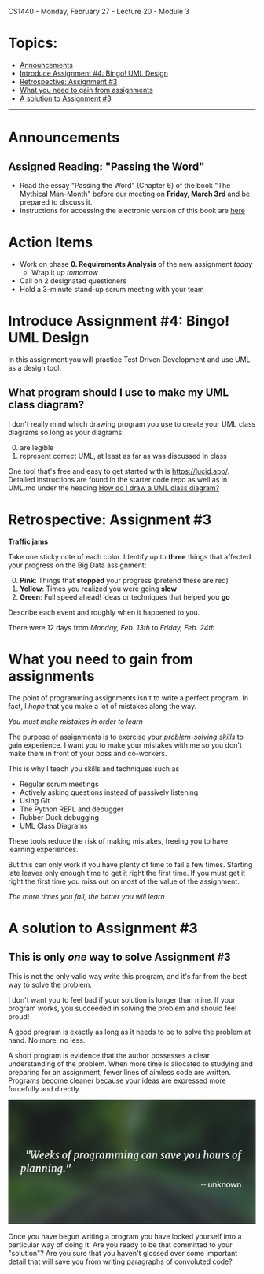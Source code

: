 CS1440 - Monday, February 27 - Lecture 20 - Module 3

# Topics:
* [Announcements](#announcements)
* [Introduce Assignment #4: Bingo! UML Design](#introduce-assignment-4-bingo-uml-design)
* [Retrospective: Assignment #3](#retrospective-assignment-3)
* [What you need to gain from assignments](#what-you-need-to-gain-from-assignments)
* [A solution to Assignment #3](#a-solution-to-assignment-3)


------------------------------------------------------------
# Announcements

## Assigned Reading: "Passing the Word"

*   Read the essay "Passing the Word" (Chapter 6) of the book "The Mythical Man-Month" before our meeting on **Friday, March 3rd** and be prepared to discuss it.
*   Instructions for accessing the electronic version of this book are [here](../../Required_Reading_Schedule.md#accessing-ebooks-for-free-through-the-usu-library)


# Action Items

*   Work on phase **0. Requirements Analysis** of the new assignment *today*
    *   Wrap it up *tomorrow*
*	Call on 2 designated questioners
*	Hold a 3-minute stand-up scrum meeting with your team



# Introduce Assignment #4: Bingo! UML Design

In this assignment you will practice Test Driven Development and use UML as a design tool.


## What program should I use to make my UML class diagram?

I don't really mind which drawing program you use to create your UML class diagrams so long as your diagrams:

0. are legible
1. represent correct UML, at least as far as was discussed in class

One tool that's free and easy to get started with is https://lucid.app/.  Detailed instructions are found in the starter code repo as well as in UML.md under the heading [How do I draw a UML class diagram?](../UML.md#how-do-i-draw-a-uml-class-diagram)



# Retrospective: Assignment #3

**Traffic jams**

Take one sticky note of each color.  Identify up to **three** things that
affected your progress on the Big Data assignment:

0. __Pink__: Things that **stopped** your progress (pretend these are red)
1. __Yellow__: Times you realized you were going **slow**
2. __Green__: Full speed ahead! ideas or techniques that helped you **go**

Describe each event and roughly when it happened to you.

There were 12 days from *Monday, Feb. 13th* to *Friday, Feb. 24th*



# What you need to gain from assignments

The point of programming assignments isn't to write a perfect program.
In fact, I *hope* that you make a lot of mistakes along the way.  

*You must make mistakes in order to learn*

The purpose of assignments is to exercise your *problem-solving skills* to gain
experience.  I want you to make your mistakes with me so you don't make them
in front of your boss and co-workers.

This is why I teach you skills and techniques such as

*   Regular scrum meetings
*   Actively asking questions instead of passively listening
*   Using Git
*   The Python REPL and debugger
*   Rubber Duck debugging
*   UML Class Diagrams

These tools reduce the risk of making mistakes, freeing you to have learning
experiences.

But this can only work if you have plenty of time to fail a few times.
Starting late leaves only enough time to get it right the first time.  If you
must get it right the first time you miss out on most of the value of the
assignment.

*The more times you fail, the better you will learn*



# A solution to Assignment #3 

## This is only *one* way to solve Assignment #3

This is not the only valid way write this program, and it's far from the best
way to solve the problem.

I don't want you to feel bad if your solution is longer than mine.  If your
program works, you succeeded in solving the problem and should feel proud!

A good program is exactly as long as it needs to be to solve the problem at
hand.  No more, no less.

A short program is evidence that the author possesses a clear understanding of
the problem.  When more time is allocated to studying and preparing for an
assignment, fewer lines of aimless code are written.  Programs become cleaner
because your ideas are expressed more forcefully and directly.

![Planning > Programming](./34-planning.png "Weeks of programming can save you hours of planning.")

Once you have begun writing a program you have locked yourself into a
particular way of doing it.  Are you ready to be that committed to your
"solution"?  Are you sure that you haven't glossed over some important detail
that will save you from writing paragraphs of convoluted code?




